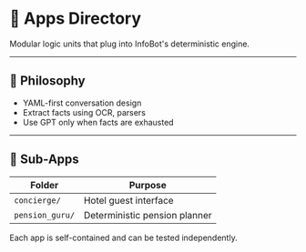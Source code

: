 # 🧩 Apps Directory

Modular logic units that plug into InfoBot's deterministic engine.

---

## 🧠 Philosophy

- YAML-first conversation design
- Extract facts using OCR, parsers
- Use GPT only when facts are exhausted

---

## 📁 Sub-Apps

| Folder             | Purpose                               |
|--------------------|---------------------------------------|
| `concierge/`       | Hotel guest interface                 |
| `pension_guru/`    | Deterministic pension planner         |

Each app is self-contained and can be tested independently.